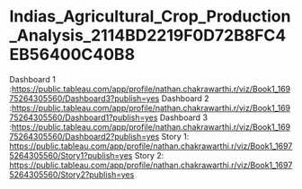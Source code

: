 # Indias_Agricultural_Crop_Production_Analysis_2114BD2219F0D72B8FC4EB56400C40B8
Dashboard 1 :https://public.tableau.com/app/profile/nathan.chakrawarthi.r/viz/Book1_16975264305560/Dashboard3?publish=yes
Dashboard 2 :https://public.tableau.com/app/profile/nathan.chakrawarthi.r/viz/Book1_16975264305560/Dashboard1?publish=yes
Dashboard 3 :https://public.tableau.com/app/profile/nathan.chakrawarthi.r/viz/Book1_16975264305560/Dashboard2?publish=yes
Story 1: https://public.tableau.com/app/profile/nathan.chakrawarthi.r/viz/Book1_16975264305560/Story1?publish=yes
Story 2: https://public.tableau.com/app/profile/nathan.chakrawarthi.r/viz/Book1_16975264305560/Story2?publish=yes
